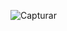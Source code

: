 ![Capturar](https://user-images.githubusercontent.com/54459438/70869976-f4127200-1f6c-11ea-833b-70f45f6bf6bd.PNG)

